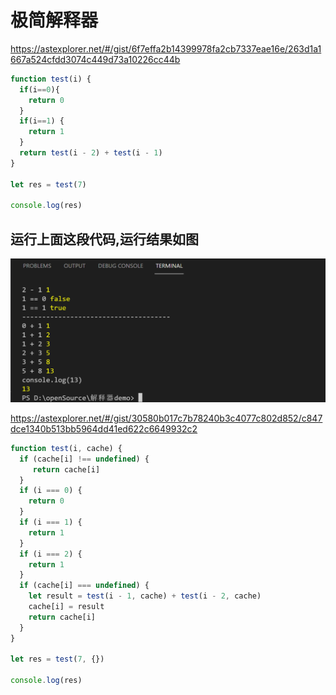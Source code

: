 # 极简解释器

https://astexplorer.net/#/gist/6f7effa2b14399978fa2cb7337eae16e/263d1a1667a524cfdd3074c449d73a10226cc44b
```javascript
function test(i) {
  if(i==0){
  	return 0
  }
  if(i==1) {
    return 1
  }
  return test(i - 2) + test(i - 1)
}

let res = test(7)

console.log(res)
```

## 运行上面这段代码,运行结果如图

![](./img/result.png)

https://astexplorer.net/#/gist/30580b017c7b78240b3c4077c802d852/c847dce1340b513bb5964dd41ed622c6649932c2
```JavaScript
function test(i, cache) {
  if (cache[i] !== undefined) {
     return cache[i]
  }
  if (i === 0) {
    return 0
  }
  if (i === 1) {
    return 1
  }
  if (i === 2) {
    return 1
  }
  if (cache[i] === undefined) {
    let result = test(i - 1, cache) + test(i - 2, cache)
    cache[i] = result
    return cache[i]
  }
}

let res = test(7, {})

console.log(res)
```

